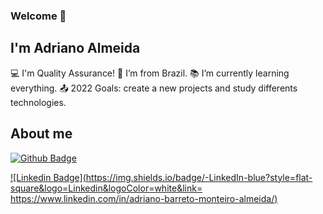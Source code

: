 ### Welcome 👋

<!--
**DicoMonteiro/DicoMonteiro** is a ✨ _special_ ✨ repository because its `README.md` (this file) appears on your GitHub profile.

Here are some ideas to get you started:

- 🔭 I’m currently working on ...
- 🌱 I’m currently learning ...
- 👯 I’m looking to collaborate on ...
- 🤔 I’m looking for help with ...
- 💬 Ask me about ...
- 📫 How to reach me: ...
- 😄 Pronouns: ...
- ⚡ Fun fact: ...
-->

## I'm Adriano Almeida

:computer: I'm Quality Assurance!
:house_with_garden: I’m from Brazil.
:books: I’m currently learning everything.
:outbox_tray: 2022 Goals: create a new projects and study differents technologies.

## About me

[![Github Badge](https://img.shields.io/badge/-Github-000?style=flat-square&logo=Github&logoColor=white&link=https://github.com/DicoMonteiro)](https://github.com/DicoMonteiro)

[![Linkedin Badge](https://img.shields.io/badge/-LinkedIn-blue?style=flat-square&logo=Linkedin&logoColor=white&link= https://www.linkedin.com/in/adriano-barreto-monteiro-almeida/)](https://www.linkedin.com/in/adriano-barreto-monteiro-almeida/)

